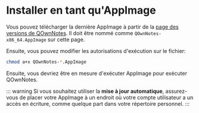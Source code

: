 # Installer en tant qu'AppImage

Vous pouvez télécharger la dernière AppImage à partir de la [page des versions de QOwnNotes](https://github.com/pbek/QOwnNotes/releases). Il doit être nommé comme `QOwnNotes-x86_64.AppImage` sur cette page.

Ensuite, vous pouvez modifier les autorisations d'exécution sur le fichier:

```bash
chmod a+x QOwnNotes-*.AppImage
```

Ensuite, vous devriez être en mesure d'exécuter AppImage pour exécuter QOwnNotes.

::: warning
Si vous souhaitez utiliser la **mise à jour automatique**, assurez-vous de placer votre AppImage à un endroit où votre compte utilisateur a un accès en écriture, comme quelque part dans votre répertoire personnel.
:::
